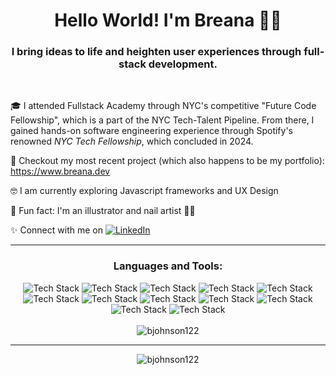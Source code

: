 <h1 align="center">Hello World! I'm Breana 👋🏽</h1>
<h3 align="center">I bring ideas to life and heighten user experiences through full-stack development.</h3>
      
<br>


🎓 I attended Fullstack Academy through NYC's competitive "Future Code Fellowship", which is a part of the NYC Tech-Talent Pipeline. From there, I gained hands-on software engineering experience through Spotify's renowned _NYC Tech Fellowship_, which concluded in 2024. 

👀 Checkout my most recent project (which also happens to be my portfolio): https://www.breana.dev
    
🤓  I am currently exploring Javascript frameworks and UX Design

🎨 Fun fact: I'm an illustrator and nail artist 💅🏽

✨ Connect with me on [![LinkedIn](https://img.shields.io/badge/LinkedIn-0077B5?style=fplastic&logo=linkedin&logoColor=white)](https://www.linkedin.com/in/breanaj/)

<hr>

<h3 align="center">Languages and Tools:</h3>

<div align="center"> 
      <img src="https://skillicons.dev/icons?i=js" alt="Tech Stack" title="JavaScript" />
      <img src="https://skillicons.dev/icons?i=react" alt="Tech Stack" title="React" /> 
      <img src="https://skillicons.dev/icons?i=ts" alt="Tech Stack" title="TypeScript" />
      <img src="https://skillicons.dev/icons?i=styledcomponents" alt="Tech Stack" title="Styled Components" /> 
      <img src="https://skillicons.dev/icons?i=nextjs" alt="Tech Stack" title="NextJS" /> 
      <img src="https://skillicons.dev/icons?i=redux" alt="Tech Stack" title="Redux" /> 
      <img src="https://skillicons.dev/icons?i=html" alt="Tech Stack" title="HTML" /> 
      <img src="https://skillicons.dev/icons?i=css" alt="Tech Stack" title="Cascading Style Sheets (CSS)" /> 
      <img src="https://skillicons.dev/icons?i=materialui" alt="Tech Stack" title="Material UI" />
      <img src="https://skillicons.dev/icons?i=nodejs" alt="Tech Stack" title="Node.js" />
      <img src="https://skillicons.dev/icons?i=postgres" alt="Tech Stack" title="Postgres" />
      <img src="https://skillicons.dev/icons?i=express" alt="Tech Stack" title="Express" />
      <br/>
</div>
<br>

 <div align="center"><img src="https://github-readme-stats-git-masterrstaa-rickstaa.vercel.app/api/top-langs?username=bjohnson122&theme=transparent&show_icons=true&locale=en&layout=compact" alt="bjohnson122" />
 <hr>

 <div align="center">
<!--  <img src="https://github-readme-stats-git-masterrstaa-rickstaa.vercel.app/api?username=bjohnson122&count_private=true&theme=transparent&show_icons=true" alt="bjohnson122" />  -->
 
<!-- <div align="center"> -->
<img src="https://streak-stats.demolab.com?user=bjohnson122&ring=006AFF&background=00000000&currStreakLabel=417E87&fire=006AFF&dates=0579C3&currStreakNum=0579C3&sideLabels=417E87&stroke=417E87&sideNums=0579C3" alt="bjohnson122" /> 
</div>

